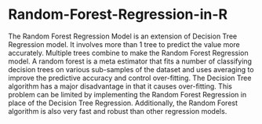 # Random-Forest-Regression-in-R
The Random Forest Regression Model is an extension of Decision Tree Regression model. It involves more than 1 tree to predict the value more accurately. Multiple trees combine to make the Random Forest Regression model.
A random forest is a meta estimator that fits a number of classifying decision trees on various sub-samples of the dataset and uses averaging to improve the predictive accuracy and control over-fitting. 
The Decision Tree algorithm has a major disadvantage in that it causes over-fitting. This problem can be limited by implementing the Random Forest Regression in place of the Decision Tree Regression. Additionally, the Random Forest algorithm is also very fast and robust than other regression models.
